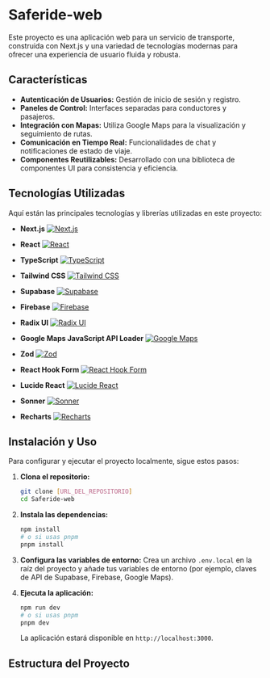 # Saferide-web

Este proyecto es una aplicación web para un servicio de transporte, construida con Next.js y una variedad de tecnologías modernas para ofrecer una experiencia de usuario fluida y robusta.

## Características

- **Autenticación de Usuarios:** Gestión de inicio de sesión y registro.
- **Paneles de Control:** Interfaces separadas para conductores y pasajeros.
- **Integración con Mapas:** Utiliza Google Maps para la visualización y seguimiento de rutas.
- **Comunicación en Tiempo Real:** Funcionalidades de chat y notificaciones de estado de viaje.
- **Componentes Reutilizables:** Desarrollado con una biblioteca de componentes UI para consistencia y eficiencia.

## Tecnologías Utilizadas

Aquí están las principales tecnologías y librerías utilizadas en este proyecto:

- **Next.js**
  [![Next.js](https://img.shields.io/badge/Next.js-Black?style=for-the-badge&logo=next.js&logoColor=white)](https://nextjs.org/)

- **React**
  [![React](https://img.shields.io/badge/React-20232A?style=for-the-badge&logo=react&logoColor=61DAFB)](https://react.dev/)

- **TypeScript**
  [![TypeScript](https://img.shields.io/badge/TypeScript-007ACC?style=for-the-badge&logo=typescript&logoColor=white)](https://www.typescriptlang.org/)

- **Tailwind CSS**
  [![Tailwind CSS](https://img.shields.io/badge/Tailwind_CSS-38B2AC?style=for-the-badge&logo=tailwind-css&logoColor=white)](https://tailwindcss.com/)

- **Supabase**
  [![Supabase](https://img.shields.io/badge/Supabase-3ECF8E?style=for-the-badge&logo=supabase&logoColor=white)](https://supabase.io/)

- **Firebase**
  [![Firebase](https://img.shields.io/badge/Firebase-FFCA28?style=for-the-badge&logo=firebase&logoColor=black)](https://firebase.google.com/)

- **Radix UI**
  [![Radix UI](https://img.shields.io/badge/Radix_UI-161618?style=for-the-badge&logo=radix-ui&logoColor=white)](https://www.radix-ui.com/)

- **Google Maps JavaScript API Loader**
  [![Google Maps](https://img.shields.io/badge/Google_Maps-4285F4?style=for-the-badge&logo=google-maps&logoColor=white)](https://developers.google.com/maps/documentation/javascript/)

- **Zod**
  [![Zod](https://img.shields.io/badge/Zod-3E67B1?style=for-the-badge&logo=zod&logoColor=white)](https://zod.dev/)

- **React Hook Form**
  [![React Hook Form](https://img.shields.io/badge/React_Hook_Form-EC5990?style=for-the-badge&logo=reacthookform&logoColor=white)](https://react-hook-form.com/)

- **Lucide React**
  [![Lucide React](https://img.shields.io/badge/Lucide_React-222222?style=for-the-badge&logo=lucide&logoColor=white)](https://lucide.dev/)

- **Sonner**
  [![Sonner](https://img.shields.io/badge/Sonner-FF5733?style=for-the-badge&logo=react&logoColor=white)](https://sonner.emilkowalski.no/)

- **Recharts**
  [![Recharts](https://img.shields.io/badge/Recharts-8884d8?style=for-the-badge&logo=recharts&logoColor=white)](https://recharts.org/en-US/)

## Instalación y Uso

Para configurar y ejecutar el proyecto localmente, sigue estos pasos:

1.  **Clona el repositorio:**
    ```bash
    git clone [URL_DEL_REPOSITORIO]
    cd Saferide-web
    ```

2.  **Instala las dependencias:**
    ```bash
    npm install
    # o si usas pnpm
    pnpm install
    ```

3.  **Configura las variables de entorno:**
    Crea un archivo `.env.local` en la raíz del proyecto y añade tus variables de entorno (por ejemplo, claves de API de Supabase, Firebase, Google Maps).

4.  **Ejecuta la aplicación:**
    ```bash
    npm run dev
    # o si usas pnpm
    pnpm dev
    ```

    La aplicación estará disponible en `http://localhost:3000`.

## Estructura del Proyecto